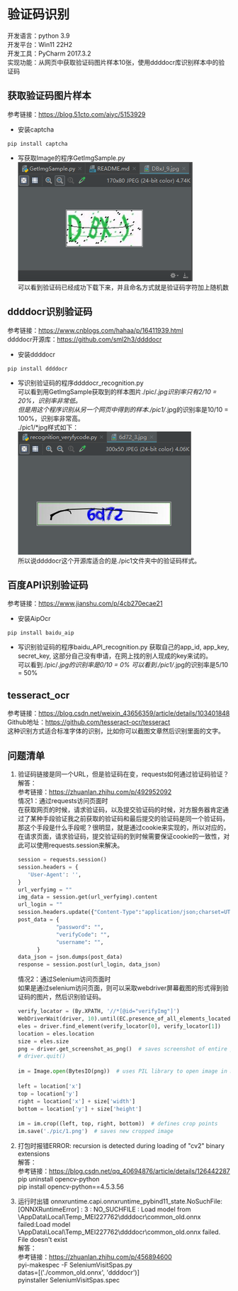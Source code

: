 # 验证码识别   
开发语言：python 3.9  
开发平台：Win11 22H2  
开发工具：PyCharm 2017.3.2   
实现功能：从网页中获取验证码图片样本10张，使用ddddocr库识别样本中的验证码  

## 获取验证码图片样本  
 参考链接：https://blog.51cto.com/aiyc/5153929  
 - 安装captcha  
 ~~~
 pip install captcha
 ~~~  
 - 写获取Image的程序GetImgSample.py  
 ![](./res/1.png)  
 可以看到验证码已经成功下载下来，并且命名方式就是验证码字符加上随机数  

 ## ddddocr识别验证码  
 参考链接：https://www.cnblogs.com/hahaa/p/16411939.html  
 ddddocr开源库：https://github.com/sml2h3/ddddocr  

 - 安装ddddocr  
 ~~~
 pip install ddddocr
 ~~~  
 - 写识别验证码的程序ddddocr_recognition.py  
 可以看到用GetImgSample获取到的样本图片./pic/*.jpg识别率只有2/10 = 20%，识别率非常低。  
 但是用这个程序识别从另一个网页中得到的样本./pic1/*.jpg的识别率是10/10 = 100%，识别率非常高。  
 ./pic1/*jpg样式如下：  
 ![](./res/2.png)  
 所以说ddddocr这个开源库适合的是./pic1文件夹中的验证码样式。  

 ## 百度API识别验证码  
 参考链接：https://www.jianshu.com/p/4cb270ecae21  

 - 安装AipOcr  
 ~~~
 pip install baidu_aip
 ~~~  
 - 写识别验证码的程序baidu_API_recognition.py
 获取自己的app_id, app_key, secret_key, 这部分自己没有申请，在网上找的别人现成的key来试的。  
 可以看到./pic/*.jpg的识别率是0/10 = 0%
 可以看到./pic1/*.jpg的识别率是5/10 = 50%


 ## tesseract_ocr  
 参考链接：https://blog.csdn.net/weixin_43656359/article/details/103401848  
 Github地址：https://github.com/tesseract-ocr/tesseract  
 这种识别方式适合标准字体的识别，比如你可以截图文章然后识别里面的文字。  


 ## 问题清单  
 1. 验证码链接是同一个URL，但是验证码在变，requests如何通过验证码验证？  
 解答：  
 参考链接：https://zhuanlan.zhihu.com/p/492952092  
 情况1：通过requests访问页面时  
 在获取网页的时候，请求验证码，以及提交验证码的时候，对方服务器肯定通过了某种手段验证我之前获取的验证码和最后提交的验证码是同一个验证码，那这个手段是什么手段呢？很明显，就是通过cookie来实现的，所以对应的，在请求页面，请求验证码，提交验证码的到时候需要保证cookie的一致性，对此可以使用requests.session来解决。  
      ~~~python
      session = requests.session()
      session.headers = {
         'User-Agent': '',
      }
      url_verfyimg = ""
      img_data = session.get(url_verfyimg).content
      url_login = ""
      session.headers.update({"Content-Type":"application/json;charset=UTF-8"})
      post_data = {
                  "password": "",
                  "verifyCode": "",
                  "username": "",
            }
      data_json = json.dumps(post_data)
      response = session.post(url_login, data_json)
      ~~~  
      
      情况2：通过Selenium访问页面时  
      如果是通过selenium访问页面，则可以采取webdriver屏幕截图的形式得到验证码的图片，然后识别验证码。  
      ~~~python  
      verify_locator = (By.XPATH, '//*[@id="verifyImg"]')
      WebDriverWait(driver, 10).until(EC.presence_of_all_elements_located(verify_locator))
      eles = driver.find_element(verify_locator[0], verify_locator[1])
      location = eles.location
      size = eles.size
      png = driver.get_screenshot_as_png()  # saves screenshot of entire page
      # driver.quit()

      im = Image.open(BytesIO(png))  # uses PIL library to open image in memory

      left = location['x']
      top = location['y']
      right = location['x'] + size['width']
      bottom = location['y'] + size['height']

      im = im.crop((left, top, right, bottom))  # defines crop points
      im.save('./pic/1.png')  # saves new cropped image
      ~~~

 2. 打包时报错ERROR: recursion is detected during loading of "cv2" binary extensions  
 解答：  
 参考链接：https://blog.csdn.net/qq_40694876/article/details/126442287  
 pip uninstall opencv-python  
 pip install opencv-python==4.5.3.56  

 3. 运行时出错
 onnxruntime.capi.onnxruntime_pybind11_state.NoSuchFile: [ONNXRuntimeError] : 3 : NO_SUCHFILE : Load model from \AppData\Local\Temp\_MEI227762\ddddocr\common_old.onnx failed:Load model \AppData\Local\Temp\_MEI227762\ddddocr\common_old.onnx failed. File doesn't exist  
 解答：  
 参考链接：https://zhuanlan.zhihu.com/p/456894600  
 pyi-makespec -F SeleniumVisitSpas.py  
 datas=[('./common_old.onnx', 'ddddocr')]  
 pyinstaller SeleniumVisitSpas.spec
